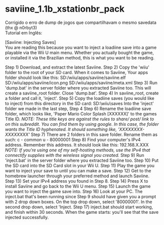 # saviine_1.1b_xstationbr_pack
Corrigido o erro de dump de jogos que compartilhavam o mesmo savedata (thx @ n0rbyt3)     
Tutorial em Inglês:

[Saviine: Injecting Saves]  
 You are reading this because you want to inject a loadiine save into a game playable via the Wii U main menu. Whether you actually bought the game, or installed it via the Brazilian method, this is what you want to be reading. 

Step 1) Download, and extract the latest Saviine. 
Step 2) Copy the 'wiiu' folder to the root of your SD card. 
When it comes to Saviine, Your apps folder should look like this: SD:/wiiu/apps/saviine/saviine.elf SD:/wiiu/apps/saviine/icon.png SD:/wiiu/apps/saviine/meta.xml 
Step 3) Run 'dump.bat' in the server folder where you extracted Saviine too. This will create a saviine_root folder. Close 'dump.bat'. Step 4) In saviine_root, create a folder and call it, 'inject'. 
Step 5) Copy the loadiine saves (you would like to inject) from this directory in the SD card: SD:\wiiu\saves Into the 'inject' folder we made in the last step, Step 4 
Step 6) Rename the loadiine save folder, which looks like, 'Paper Mario Color Splash [XXXXXX]' to the games Title ID. 
*NOTE: These title keys are against the rules to share/ post/ link to on this subreddit. You can find them by using google. In this case, the folder wants the Title ID hyphenated. It should something like, 'XXXXXXXX-XXXXXXXX'*
Step 7) There are 2 folders in this save folder. Rename them as such: c - common u - 80000001 
Step 8) Find your computer's IPv4 address. Remember this address. It should look like this: 192.168.X.XXX 
*NOTE: If you're using one of my self-hosting methods, use the IPv4 that connectify supplies with the wireless signal you created.* 
Step 9) Run 'inject.bat' in the server folder where you extracted Saviine too. 
Step 10) Put the SD card into the SD Card slot in your Wii U. 
Step 11) Play the game you want to inject your save to until you can make a save. 
Step 12) Get to the homebrew launcher through your preferred method and launch Saviine. 
Step 13) Set your IPv4 address you found in Step 8. 
Step 14) Press X to install Saviine and go back to the Wii U menu. 
Step 15) Launch the game you want to inject the game save into. 
Step 16) Look at your PC. The inject.bat that's been running since Step 9 should have given you a prompt with 2 drop down boxes. On the top drop down, select '80000001'. In the second drop down, select 'Inject. 
Step 17) inject.bat should start working, and finish within 30 seconds. When the game starts: you'll see that the save injected successfully.  
 
 
